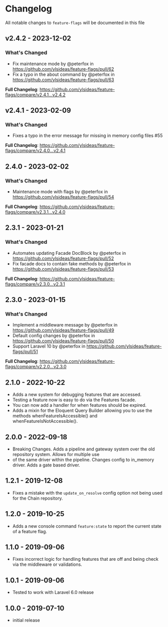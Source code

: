 # Changelog

All notable changes to `feature-flags` will be documented in this file

## v2.4.2 - 2023-12-02

### What's Changed

* Fix maintenance mode by @peterfox in https://github.com/ylsideas/feature-flags/pull/62
* Fix a typo in the about command by @peterfox in https://github.com/ylsideas/feature-flags/pull/63

**Full Changelog**: https://github.com/ylsideas/feature-flags/compare/v2.4.1...v2.4.2

## v2.4.1 - 2023-02-09

### What's Changed

- Fixes a typo in the error message for missing in memory config files #55

**Full Changelog**: https://github.com/ylsideas/feature-flags/compare/v2.4.0...v2.4.1

## 2.4.0 - 2023-02-02

### What's Changed

- Maintenance mode with flags by @peterfox in https://github.com/ylsideas/feature-flags/pull/54

**Full Changelog**: https://github.com/ylsideas/feature-flags/compare/v2.3.1...v2.4.0

## 2.3.1 - 2023-01-21

### What's Changed

- Automates updating Facade DocBlock by @peterfox in https://github.com/ylsideas/feature-flags/pull/52
- Fix facade docs to contain fake methods by @peterfox in https://github.com/ylsideas/feature-flags/pull/53

**Full Changelog**: https://github.com/ylsideas/feature-flags/compare/v2.3.0...v2.3.1

## 2.3.0 - 2023-01-15

### What's Changed

- Implement a middleware message by @peterfox in https://github.com/ylsideas/feature-flags/pull/49
- Default config changes by @peterfox in https://github.com/ylsideas/feature-flags/pull/50
- Support Laravel 10 by @peterfox in https://github.com/ylsideas/feature-flags/pull/51

**Full Changelog**: https://github.com/ylsideas/feature-flags/compare/v2.2.0...v2.3.0

## 2.1.0 - 2022-10-22

- Adds a new system for debugging features that are accessed.
- Testing a feature now is easy to do via the Features facade.
- You can now add a handler for when features should be expired.
- Adds a mixin for the Eloquent Query Builder allowing you to use the methods whenFeatureIsAccessible() and whenFeatureIsNotAccessible().

## 2.0.0 - 2022-09-18

- Breaking Changes. Adds a pipeline and gateway system over the old repository system. Allows for multiple use
- of the same driver within the pipeline. Changes config to in_memory driver. Adds a gate based driver.

## 1.2.1 - 2019-12-08

- Fixes a mistake with the `update_on_resolve` config option not being used for the Chain repository.

## 1.2.0 - 2019-10-25

- Adds a new console command `feature:state` to report the current state of a feature flag.

## 1.1.0 - 2019-09-06

- Fixes incorrect logic for handling features that are off and being check via the middleware or validations.

## 1.0.1 - 2019-09-06

- Tested to work with Laravel 6.0 release

## 1.0.0 - 2019-07-10

- initial release
